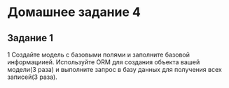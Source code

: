 # Домашнее задание 4

## Задание 1

1 Создайте модель с базовыми полями и заполните базовой информациией.
Используйте ORM для создания объекта вашей модели(3 раза) и выполните
запрос в базу данных для получения всех записей(3 раза).
